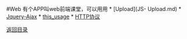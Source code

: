 #Web
有个APP叫web前端课堂，可以用用
* 
[Upload](JS- Upload.md)
* 
[Jquery-Ajax](jquery-ajax.md)
* 
[this_usage](this.md)
* 
[HTTP协议](HTML-Protocol.md)

[返回目录](../README.md)